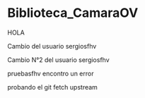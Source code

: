 # Biblioteca_CamaraOV

HOLA



Cambio del usuario sergiosfhv

Cambio N°2 del usuario sergiosfhv

pruebasfhv encontro un error

probando el git fetch upstream
